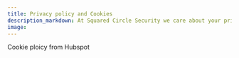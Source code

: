 ```yaml
---
title: Privacy policy and Cookies
description_markdown: At Squared Circle Security we care about your privacy
image: 
---
```


Cookie ploicy from Hubspot